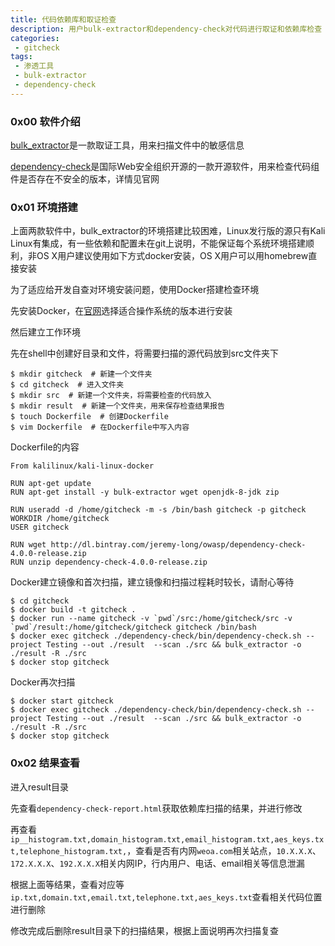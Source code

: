 ```yaml
---
title: 代码依赖库和取证检查
description: 用户bulk-extractor和dependency-check对代码进行取证和依赖库检查
categories:
 - gitcheck
tags:
 - 渗透工具
 - bulk-extractor
 - dependency-check
---
```


### 0x00 软件介绍
[bulk_extractor](https://github.com/simsong/bulk_extractor)是一款取证工具，用来扫描文件中的敏感信息

[dependency-check](https://www.owasp.org/index.php/OWASP_Dependency_Check)是国际Web安全组织开源的一款开源软件，用来检查代码组件是否存在不安全的版本，详情见官网

### 0x01 环境搭建
上面两款软件中，bulk_extractor的环境搭建比较困难，Linux发行版的源只有Kali Linux有集成，有一些依赖和配置未在git上说明，不能保证每个系统环境搭建顺利，非OS X用户建议使用如下方式docker安装，OS X用户可以用homebrew直接安装

为了适应给开发自查对环境安装问题，使用Docker搭建检查环境

先安装Docker，在[官网](https://docs.docker.com/install/#next-release)选择适合操作系统的版本进行安装

然后建立工作环境

先在shell中创建好目录和文件，将需要扫描的源代码放到src文件夹下
```
$ mkdir gitcheck  # 新建一个文件夹
$ cd gitcheck  # 进入文件夹
$ mkdir src  # 新建一个文件夹，将需要检查的代码放入
$ mkdir result  # 新建一个文件夹，用来保存检查结果报告
$ touch Dockerfile  # 创建Dockerfile
$ vim Dockerfile  # 在Dockerfile中写入内容
```

Dockerfile的内容
```
From kalilinux/kali-linux-docker

RUN apt-get update
RUN apt-get install -y bulk-extractor wget openjdk-8-jdk zip

RUN useradd -d /home/gitcheck -m -s /bin/bash gitcheck -p gitcheck
WORKDIR /home/gitcheck
USER gitcheck

RUN wget http://dl.bintray.com/jeremy-long/owasp/dependency-check-4.0.0-release.zip
RUN unzip dependency-check-4.0.0-release.zip
```

Docker建立镜像和首次扫描，建立镜像和扫描过程耗时较长，请耐心等待
```
$ cd gitcheck
$ docker build -t gitcheck .
$ docker run --name gitcheck -v `pwd`/src:/home/gitcheck/src -v `pwd`/result:/home/gitcheck/gitcheck gitcheck /bin/bash
$ docker exec gitcheck ./dependency-check/bin/dependency-check.sh --project Testing --out ./result  --scan ./src && bulk_extractor -o ./result -R ./src
$ docker stop gitcheck
```

Docker再次扫描
```
$ docker start gitcheck
$ docker exec gitcheck ./dependency-check/bin/dependency-check.sh --project Testing --out ./result  --scan ./src && bulk_extractor -o ./result -R ./src
$ docker stop gitcheck
```

### 0x02 结果查看
进入result目录

先查看`dependency-check-report.html`获取依赖库扫描的结果，并进行修改

再查看`ip__histogram.txt,domain_histogram.txt,email_histogram.txt,aes_keys.txt,telephone_histogram.txt,`，查看是否有内网`weoa.com`相关站点，`10.X.X.X`、`172.X.X.X`、`192.X.X.X`相关内网IP，行内用户、电话、email相关等信息泄漏

根据上面等结果，查看对应等`ip.txt,domain.txt,email.txt,telephone.txt,aes_keys.txt`查看相关代码位置进行删除

修改完成后删除result目录下的扫描结果，根据上面说明再次扫描复查

